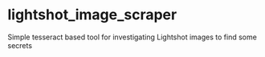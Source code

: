 # lightshot_image_scraper
Simple tesseract based tool for investigating Lightshot images to find some secrets
